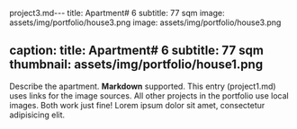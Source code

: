 project3.md---
title: Apartment# 6
subtitle: 77 sqm
image: assets/img/portfolio/house3.png
image: assets/img/portfolio/house3.png

caption:
  title: Apartment# 6
  subtitle: 77 sqm
  thumbnail: assets/img/portfolio/house1.png
---
Describe the apartment. **Markdown** supported. This entry (project1.md) uses links for the image sources. All other projects in the portfolio use local images. Both work just fine! Lorem ipsum dolor sit amet, consectetur adipisicing elit. 


